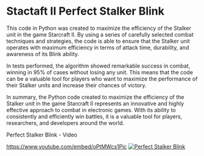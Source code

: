 # Stactaft II  Perfect Stalker Blink

This code in Python was created to maximize the efficiency of the Stalker unit in the game Starcraft II. By using a series of carefully selected combat techniques and strategies, the code is able to ensure that the Stalker unit operates with maximum efficiency in terms of attack time, durability, and awareness of its Blink ability.

In tests performed, the algorithm showed remarkable success in combat, winning in 95% of cases without losing any unit. This means that the code can be a valuable tool for players who want to maximize the performance of their Stalker units and increase their chances of victory.


In summary, the Python code created to maximize the efficiency of the Stalker unit in the game Starcraft II represents an innovative and highly effective approach to combat in electronic games. With its ability to consistently and efficiently win battles, it is a valuable tool for players, researchers, and developers around the world.


Perfect Stalker Blink - Video

https://www.youtube.com/embed/oPtMWcs1Pic
[![Perfect Stalker Blink](https://i.ytimg.com/vi/oPtMWcs1Pic/maxresdefault.jpg)]([https://www.youtube.com/embed/oPtMWcs1Pic])

